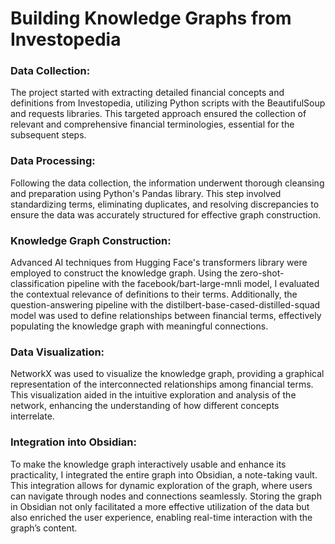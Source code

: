 # Building Knowledge Graphs from Investopedia

### Data Collection:
The project started with extracting detailed financial concepts and definitions from Investopedia, utilizing Python scripts with the BeautifulSoup and requests libraries. This targeted approach ensured the collection of relevant and comprehensive financial terminologies, essential for the subsequent steps.

### Data Processing:
Following the data collection, the information underwent thorough cleansing and preparation using Python's Pandas library. This step involved standardizing terms, eliminating duplicates, and resolving discrepancies to ensure the data was accurately structured for effective graph construction.

### Knowledge Graph Construction:
Advanced AI techniques from Hugging Face's transformers library were employed to construct the knowledge graph. Using the zero-shot-classification pipeline with the facebook/bart-large-mnli model, I evaluated the contextual relevance of definitions to their terms. Additionally, the question-answering pipeline with the distilbert-base-cased-distilled-squad model was used to define relationships between financial terms, effectively populating the knowledge graph with meaningful connections.

### Data Visualization:
NetworkX was used to visualize the knowledge graph, providing a graphical representation of the interconnected relationships among financial terms. This visualization aided in the intuitive exploration and analysis of the network, enhancing the understanding of how different concepts interrelate.

### Integration into Obsidian:
To make the knowledge graph interactively usable and enhance its practicality, I integrated the entire graph into Obsidian, a note-taking vault. This integration allows for dynamic exploration of the graph, where users can navigate through nodes and connections seamlessly. Storing the graph in Obsidian not only facilitated a more effective utilization of the data but also enriched the user experience, enabling real-time interaction with the graph’s content.
